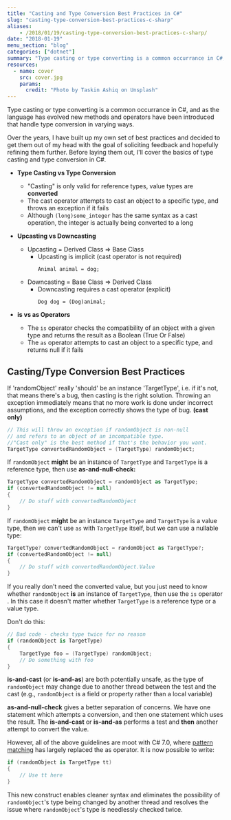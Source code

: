 ```yaml
---
title: "Casting and Type Conversion Best Practices in C#"
slug: "casting-type-conversion-best-practices-c-sharp"
aliases:
    - /2018/01/19/casting-type-conversion-best-practices-c-sharp/
date: "2018-01-19"
menu_section: "blog"
categories: ["dotnet"]
summary: "Type casting or type converting is a common occurrance in C#, and as the language has evolved new methods and operators have been introduced that handle type conversion in varying ways. Over the years, I have built up my own set of best practices and decided to get them out of my head with the goal of soliciting feedback and hopefully refining them further."
resources:
  - name: cover
    src: cover.jpg
    params:
      credit: "Photo by Taskin Ashiq on Unsplash"
---
```


Type casting or type converting is a common occurrance in C&#35;, and as the language has evolved new methods and operators have been introduced that handle type conversion in varying ways.

Over the years, I have built up my own set of best practices and decided to get them out of my head with the goal of soliciting feedback and hopefully refining them further. Before laying them out, I'll cover the basics of type casting and type conversion in C&#35;.

* **Type Casting vs Type Conversion**
  * "Casting" is only valid for reference types, value types are __converted__
  * The cast operator attempts to cast an object to a specific type, and throws an exception if it fails
  * Although `(long)some_integer` has the same syntax as a cast operation, the integer is actually being converted to a long

* **Upcasting vs Downcasting**
  * Upcasting = Derived Class &#61;&#62; Base Class
    * Upcasting is implicit (cast operator is not required)
      <p><code>Animal animal = dog;</code></p>
  * Downcasting = Base Class &#61;&#62; Derived Class
    * Downcasting requires a cast operator (explicit)
      <p><code>Dog dog = (Dog)animal;</code></p>

* **is vs as Operators**
  * The `is` operator checks the compatibility of an object with a given type and returns the result as a Boolean (True Or False)
  * The `as` operator attempts to cast an object to a specific type, and returns null if it fails

## Casting/Type Conversion Best Practices

If 'randomObject' really 'should' be an instance 'TargetType', i.e. if it's not, that means there's a bug, then casting is the right solution. Throwing an exception immediately means that no more work is done under incorrect assumptions, and the exception correctly shows the type of bug. **(cast only)**

```csharp
// This will throw an exception if randomObject is non-null
// and refers to an object of an incompatible type.
//"Cast only" is the best method if that's the behavior you want.
TargetType convertedRandomObject = (TargetType) randomObject;
```

If `randomObject` **might** be an instance of `TargetType` and `TargetType` is a reference type, then use **as-and-null-check:**

```csharp
TargetType convertedRandomObject = randomObject as TargetType;
if (convertedRandomObject != null)
{
    // Do stuff with convertedRandomObject
}
```

If `randomObject` **might** be an instance `TargetType` and `TargetType` is a value type, then we can't use `as` with `TargetType` itself, but we can use a nullable type:

```csharp
TargetType? convertedRandomObject = randomObject as TargetType?;
if (convertedRandomObject != null)
{
    // Do stuff with convertedRandomObject.Value
}
```

If you really don't need the converted value, but you just need to know whether `randomObject` **is** an instance of `TargetType`, then use the `is` operator . In this case it doesn't matter whether `TargetType` is a reference type or a value type.

Don't do this:

```csharp
// Bad code - checks type twice for no reason
if (randomObject is TargetType)
{
    TargetType foo = (TargetType) randomObject;
    // Do something with foo
}
```

**is-and-cast** (or **is-and-as**) are both potentially unsafe, as the type of `randomObject` may change due to another thread between the test and the cast (e.g., `randomObject` is a field or property rather than a local variable)

**as-and-null-check** gives a better separation of concerns. We have one statement which attempts a conversion, and then one statement which uses the result. The **is-and-cast** or **is-and-as** performs a test and **then** another attempt to convert the value.

However, all of the above guidelines are moot with C# 7.0, where [pattern matching](https://docs.microsoft.com/en-us/dotnet/csharp/pattern-matching) has largely replaced the as operator. It is now possible to write:

```csharp
if (randomObject is TargetType tt)
{
    // Use tt here
}
```

This new construct enables cleaner syntax and eliminates the possibility of `randomObject`'s type being changed by another thread and resolves the issue where `randomObject`'s type is needlessly checked twice.
